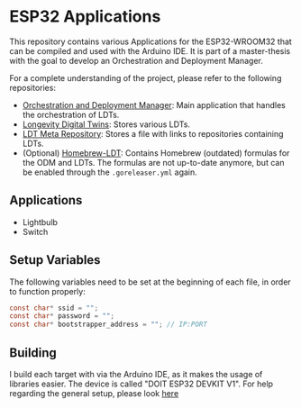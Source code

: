 # ESP32 Applications

This repository contains various Applications for the ESP32-WROOM32 that can be compiled and used with the Arduino IDE.
It is part of a master-thesis with the goal to develop an Orchestration and Deployment Manager.

For a complete understanding of the project, please refer to the following repositories:

- [Orchestration and Deployment Manager](https://github.com/pixelboehm/longevity): Main application that handles the orchestration of LDTs.
- [Longevity Digital Twins](https://github.com/pixelboehm/ldt): Stores various LDTs.
- [LDT Meta Repository](https://github.com/pixelboehm/meta-ldt): Stores a file with links to repositories containing LDTs.
- (Optional) [Homebrew-LDT](https://github.com/pixelboehm/homebrew-ldt): Contains Homebrew (outdated) formulas for the ODM and LDTs. The formulas are not up-to-date anymore, but can be enabled through the `.goreleaser.yml` again.

## Applications

- Lightbulb
- Switch

## Setup Variables

The following variables need to be set at the beginning of each file, in order to function properly:

```c
const char* ssid = "";
const char* password = "";
const char* bootstrapper_address = ""; // IP:PORT
```

## Building

I build each target with via the Arduino IDE, as it makes the usage of libraries easier. The device is called "DOIT ESP32 DEVKIT V1". For help regarding the general setup, please look [here](https://randomnerdtutorials.com/installing-the-esp32-board-in-arduino-ide-windows-instructions/)